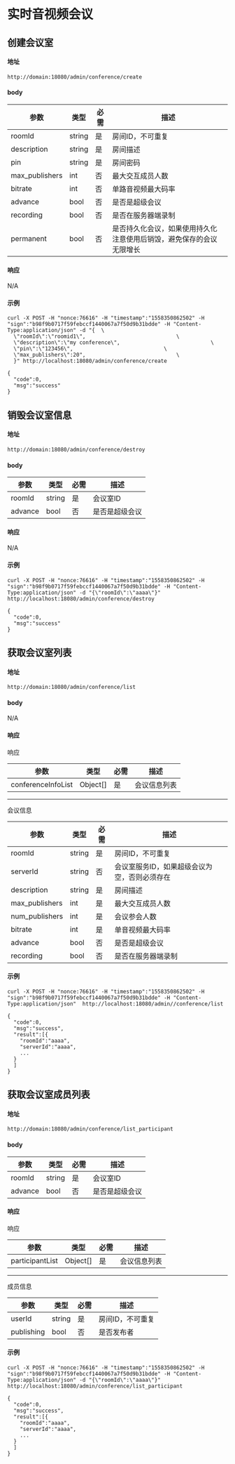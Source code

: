# 实时音视频会议

## 创建会议室
#### 地址
```
http://domain:18080/admin/conference/create
```
#### body
| 参数 | 类型 | 必需 | 描述 |
| ------ | ------ | --- | ------ |
| roomId | string | 是 | 房间ID，不可重复 |
| description | string | 是 | 房间描述 |
| pin | string | 是 | 房间密码 |
| max_publishers | int | 否 | 最大交互成员人数 |
| bitrate | int | 否 |  单路音视频最大码率 |
| advance | bool | 否 | 是否是超级会议 |
| recording | bool | 否 | 是否在服务器端录制 |
| permanent | bool | 否 | 是否持久化会议，如果使用持久化注意使用后销毁，避免保存的会议无限增长 |

#### 响应
N/A


#### 示例
```
curl -X POST -H "nonce:76616" -H "timestamp":"1558350862502" -H "sign":"b98f9b0717f59febccf1440067a7f50d9b31bdde" -H "Content-Type:application/json" -d "{  \
  \"roomId\":\"roomid1\",                             \
  \"description\":\"my conference\",                             \
  \"pin\":\"123456\",                             \
  \"max_publishers\":20",                             \
  }" http://localhost:18080/admin/conference/create

{
  "code":0,
  "msg":"success"
}
```

## 销毁会议室信息
#### 地址
```
http://domain:18080/admin/conference/destroy
```
#### body
| 参数 | 类型 | 必需 | 描述 |
| ------ | ------ | --- | ------ |
| roomId | string | 是 | 会议室ID |
| advance | bool | 否 | 是否是超级会议 |

#### 响应
N/A

#### 示例
```
curl -X POST -H "nonce:76616" -H "timestamp":"1558350862502" -H "sign":"b98f9b0717f59febccf1440067a7f50d9b31bdde" -H "Content-Type:application/json" -d "{\"roomId\":\"aaaa\"}" http://localhost:18080/admin/conference/destroy

{
  "code":0,
  "msg":"success"
}
```

## 获取会议室列表
#### 地址
```
http://domain:18080/admin/conference/list
```
#### body
N/A

#### 响应
响应

| 参数 | 类型 | 必需 | 描述 |
| ------ | ------ | --- | ------ |
| conferenceInfoList | Object[] | 是 | 会议信息列表 |

--------------

会议信息

| 参数 | 类型 | 必需 | 描述 |
| ------ | ------ | --- | ------ |
| roomId | string | 是 | 房间ID，不可重复 |
| serverId | string | 否 | 会议室服务ID，如果超级会议为空，否则必须存在 |
| description | string | 是 | 房间描述 |
| max_publishers | int | 是 | 最大交互成员人数 |
| num_publishers | int | 是 | 会议参会人数 |
| bitrate | int | 是 | 单音视频最大码率 |
| advance | bool | 否 | 是否是超级会议 |
| recording | bool | 否 | 是否在服务器端录制 |

#### 示例
```
curl -X POST -H "nonce:76616" -H "timestamp":"1558350862502" -H "sign":"b98f9b0717f59febccf1440067a7f50d9b31bdde" -H "Content-Type:application/json"  http://localhost:18080/admin//conference/list

{
  "code":0,
  "msg":"success",
  "result":[{
    "roomId":"aaaa",
    "serverId":"aaaa",
    ...
  }
  ]
}
```


## 获取会议室成员列表
#### 地址
```
http://domain:18080/admin/conference/list_participant
```
#### body
| 参数 | 类型 | 必需 | 描述 |
| ------ | ------ | --- | ------ |
| roomId | string | 是 | 会议室ID |
| advance | bool | 否 | 是否是超级会议 |

#### 响应
响应

| 参数 | 类型 | 必需 | 描述 |
| ------ | ------ | --- | ------ |
| participantList | Object[] | 是 | 会议信息列表 |

--------------

成员信息

| 参数 | 类型 | 必需 | 描述 |
| ------ | ------ | --- | ------ |
| userId | string | 是 | 房间ID，不可重复 |
| publishing | bool | 否 | 是否发布者 |

#### 示例
```
curl -X POST -H "nonce:76616" -H "timestamp":"1558350862502" -H "sign":"b98f9b0717f59febccf1440067a7f50d9b31bdde" -H "Content-Type:application/json" -d "{\"roomId\":\"aaaa\"}" http://localhost:18080/admin/conference/list_participant

{
  "code":0,
  "msg":"success",
  "result":[{
    "roomId":"aaaa",
    "serverId":"aaaa",
    ...
  }
  ]
}
```

